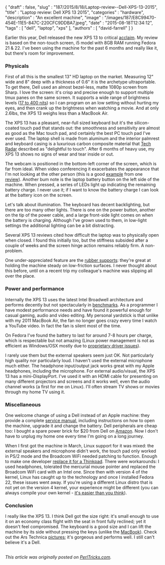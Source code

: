 {
   "draft" : false,
   "slug" : "187/2015/8/18/Laptop-review--Dell-XPS-13-2015",
   "title" : "Laptop review: Dell XPS 13 2015",
   "categories" : "hardware",
   "description" : "An excellent machine",
   "image" : "/images/187/E8C99470-454E-11E5-847C-220CFC9DDBA7.jpeg",
   "date" : "2015-08-18T12:34:12",
   "tags" : [
      "dell",
      "laptop",
      "xps"
   ],
   "authors" : [
      "david-farrell"
   ]
}


Earlier this year, Dell released the new XPS 13 to critical [acclaim](http://www.dell.com/us/p/xps-13-9343-laptop/pd#AnchorZone5). My review is based on the non-touch screen, i5 model with 8GB RAM running Fedora 21 & 22. I've been using the machine for the past 6 months and really like it, but there's room for improvement.

### Physicals

First of all this is the smallest 13" HD laptop on the market. Measuring 12" wide and 8" deep with a thickness of 0.6" it is the archetype ultraportable. To get there, Dell used an almost bezel-less, matte 1080p screen from Sharp. I love the screen: it's crisp and precise enough to support multiple tmux panes on the same screen. It supports a wide range of brightness levels ([17 to 400 nits](http://www.anandtech.com/show/8983/dell-xps-13-review/5)) so I can program on an low setting without hurting my eyes, and then crank up the brightness when watching a movie. And at only 2.6lbs, the XPS 13 weighs less than a MacBook Air.

The XPS 13 has a pleasant, near-full sized keyboard but it's the silicon-coated touch pad that stands out: the smoothness and sensitivity are almost as good as the Mac touch pad, and certainly the best PC touch pad I've ever used. The laptop shell is made from aluminum and the interior palmrest and keyboard casing is a luxurious carbon composite material that [Tech Radar](http://www.techradar.com/us/reviews/pc-mac/laptops-portable-pcs/laptops-and-netbooks/dell-xps-13-2015-1279013/review) described as "delightful to touch". After 6 months of heavy use, my XPS 13 shows no signs of wear and tear inside or out.

The webcam is positioned in the bottom-left corner of the screen, which is far from ideal. When video conferencing it exacerbates the appearance that I'm not looking at the other person (this is a good [example](http://www.businessnewsdaily.com/images/i/000/007/961/i02/Photo5.jpg?1422635240) from one [review](http://www.businessnewsdaily.com/7729-dell-xps-13-laptop-review-business.html)). Another bum note is the laptop battery button on the left side of the machine. When pressed, a series of LEDs light up indicating the remaining battery charge. I never use it; if I want to know the battery charge I can look at the battery icon on the screen.

Let's talk about illumination. The keyboard has decent backlighting, but there are too many other lights. There is one on the power button, another on the tip of the power cable, and a large front-side light comes on when the battery is charging. Although I've grown used to them, in low-light settings the additional lighting can be a bit distracting.

Several XPS 13 reviews cited how difficult the laptop was to physically open when closed. I found this initially too, but the stiffness subsided after a couple of weeks and the screen hinge action remains reliably firm. A non-problem.

One under-appreciated feature are the [rubber supports](https://d3nevzfk7ii3be.cloudfront.net/igi/SVmnkACIFvh1Kxio.medium): they're great at holding the machine steady on low-friction surfaces. I never thought about this before, until on a recent trip my colleague's machine was slipping all over the place.

### Power and performance

Internally the XPS 13 uses the latest Intel Broadwell architecture and performs decently but not spectacularly in [benchmarks](http://www.techradar.com/us/reviews/pc-mac/laptops-portable-pcs/laptops-and-netbooks/dell-xps-13-2015-1279013/review/2). As a programmer I have modest performance needs and have found it powerful enough for casual gaming, audio and video editing. My personal yardstick is that unlike with my 2011 MacBook Air, the fan no longer goes crazy every time I watch a YouTube video. In fact the fan is silent most of the time.

On Fedora I've found the battery to last for around 7-8 hours per charge, which is respectable but not amazing (Linux power management is not as efficient as Windows/OSX mostly due to [proprietary driver issues](http://unix.stackexchange.com/questions/119606/why-does-linux-have-poor-battery-life-by-default-compared-to-windows#answer-119620)).

I rarely use them but the external speakers seem just OK. Not particularly high quality nor particularly loud. I haven't used the external microphone much either. The headphone input/output jack works great with my Apple headphones, including the microphone. For external audio/visual, the XPS 13 has a mini-DisplayPort. I've used it with an HDMI cable for presenting on many different projectors and screens and it works well, even the audio channel works (a first for me on Linux). I'll often stream TV shows or movies through my home TV using it.

### Miscellaneous

One welcome change of using a Dell instead of an Apple machine: they provide a complete [service manual](http://downloads.dell.com/Manuals/all-products/esuprt_laptop/esuprt_xps_laptop/xps-13-9343-laptop_Service%20Manual_en-us.pdf), including instructions on how to open the machine, upgrade it and change the battery. Dell peripherals are cheap too: I bought a spare power brick for $20 from Dell on [Amazon](http://www.amazon.com/gp/product/B00EM2V8AS). Now I don't have to unplug my home one every time I'm going on a long journey.

When I first got the machine in March, Linux support for it was mixed: the external speakers and microphone didn't work, the touch pad only worked in PS/2 mode and the Broadcom WiFi needed patching to function. Enough to make one developer [replace it for a Thinkpad](https://major.io/2015/02/03/linux-support-dell-xps-13-9343-2015-model/). There were workarounds: I used headphones, tolerated the mercurial mouse pointer and replaced the Broadcom WiFi card with an Intel one. Since then with version 4 of the kernel, Linux has caught up to the technology and once I installed Fedora 22, these issues went away. If you're using a different Linux distro that is not yet on the version 4 kernel, your experience might be different (you can always compile your own kernel - [it's easier than you think](https://www.linux.com/learn/tutorials/362602-how-to-compile-the-linux-kernel)).

### Conclusion

I really like the XPS 13. I think Dell got the size right: it's small enough to use it on an economy class flight with the seat in front fully reclined; yet it doesn't feel compromised. The keyboard is a good size and I can lift the machine by its side without pressing the keys (unlike the [MacBook](https://www.apple.com/macbook/)). Check out the Ars Technica [pictures](http://arstechnica.com/gadgets/2015/02/review-the-dell-xps-13-is-the-pc-laptop-to-beat/); it's gorgeous and performs well. I still can't believe it's a Dell.

\
*This article was originally posted on [PerlTricks.com](http://perltricks.com).*
